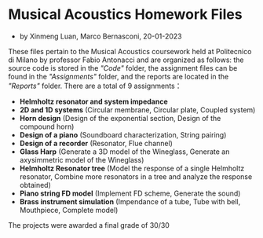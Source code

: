 # Musical Acoustics Homework Files
- by Xinmeng Luan, Marco Bernasconi, 20-01-2023

These files pertain to the Musical Acoustics coursework held at Politecnico di Milano by professor Fabio Antonacci and are organized as follows: the source code 
is stored in the *"Code"* folder, the assignment files can be found in the *"Assignments"* folder, and the 
reports are located in the *"Reports"* folder. There are a total of 9 assignments：
- **Helmholtz resonator and system impedance**
- **2D and 1D systems** (Circular membrane, Circular plate, Coupled system)
- **Horn design** (Design of the exponential section, Design of the compound horn)
- **Design of a piano** (Soundboard characterization, String pairing)
- **Design of a recorder** (Resonator, Flue channel)
- **Glass Harp** (Generate a 3D model of the Wineglass, Generate an axysimmetric model of the Wineglass)
- **Helmholtz Resonator tree** (Model the response of a single Helmholtz resonator, Combine more resonators in
  a tree and analyze the response obtained)
- **Piano string FD model** (Implement FD scheme, Generate the sound)
- **Brass instrument simulation** (Impendance of a tube, Tube with bell, Mouthpiece, Complete model)

The projects were awarded a final grade of 30/30
